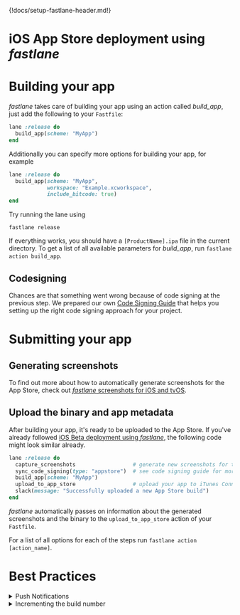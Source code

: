 {!docs/setup-fastlane-header.md!}

# iOS App Store deployment using _fastlane_

# Building your app

_fastlane_ takes care of building your app using an action called _build_app_, just add the following to your `Fastfile`:

```ruby
lane :release do
  build_app(scheme: "MyApp")
end
```

Additionally you can specify more options for building your app, for example

```ruby
lane :release do
  build_app(scheme: "MyApp",
            workspace: "Example.xcworkspace",
            include_bitcode: true)
end
```

Try running the lane using

```no-highlight
fastlane release
```

If everything works, you should have a `[ProductName].ipa` file in the current directory. To get a list of all available parameters for _build_app_, run `fastlane action build_app`.

## Codesigning

Chances are that something went wrong because of code signing at the previous step. We prepared our own [Code Signing Guide](/codesigning/GettingStarted) that helps you setting up the right code signing approach for your project.

# Submitting your app

## Generating screenshots

To find out more about how to automatically generate screenshots for the App Store, check out [_fastlane_ screenshots for iOS and tvOS](screenshots.md).

## Upload the binary and app metadata

After building your app, it's ready to be uploaded to the App Store. If you've already followed [iOS Beta deployment using _fastlane_](beta-deployment.md), the following code might look similar already.

```ruby
lane :release do
  capture_screenshots                  # generate new screenshots for the App Store
  sync_code_signing(type: "appstore")  # see code signing guide for more information
  build_app(scheme: "MyApp")
  upload_to_app_store                  # upload your app to iTunes Connect
  slack(message: "Successfully uploaded a new App Store build")
end
```

_fastlane_ automatically passes on information about the generated screenshots and the binary to the `upload_to_app_store` action of your `Fastfile`.

For a list of all options for each of the steps run `fastlane action [action_name]`.

# Best Practices

<details>
<summary>Push Notifications</summary>

To make sure your latest push notification certificate is still valid during your submission process, add the following at the beginning of your lane:

```ruby
lane :release do
  get_push_certificate
  # ...
end
```

_get_push_certificate_ will ensure your certificate is valid for at least another 2 weeks, and create a new one if it isn't.

If you don't have any push certificates already, _get_push_certificate_ will create one for you and store locally in your project's directory. To get more information about the available options run `fastlane action get_push_certificate`.

</details>

<details>
<summary>Incrementing the build number</summary>

The code sample below will use the latest build number from iTunes Connect and temporarily set it. 

```ruby
lane :beta do
  increment_build_number(
    build_number: app_store_build_number + 1,
    xcodeproj: "Example.xcodeproj"
  )
end
```

For all the steps above, there are more parameters available, run the following to get a full list:

```no-highlight
fastlane action [action_name]
```

